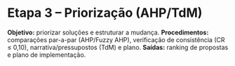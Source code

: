 # Etapa 3 – Priorização (AHP/TdM)
**Objetivo:** priorizar soluções e estruturar a mudança.
**Procedimentos:** comparações par-a-par (AHP/Fuzzy AHP), verificação de consistência (CR ≤ 0,10), narrativa/pressupostos (TdM) e plano.
**Saídas:** ranking de propostas e plano de implementação.
